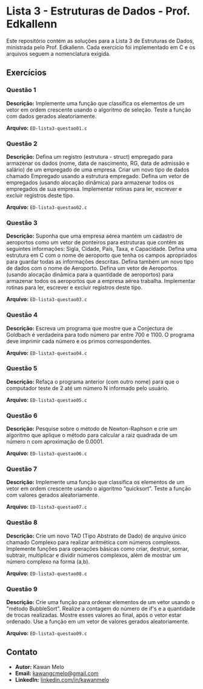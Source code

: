 # Lista 3 - Estruturas de Dados - Prof. Edkallenn

Este repositório contém as soluções para a Lista 3 de Estruturas de Dados, ministrada pelo Prof. Edkallenn. Cada exercício foi implementado em C e os arquivos seguem a nomenclatura exigida.

## Exercícios

### Questão 1
**Descrição:** Implemente uma função que classifica os elementos de um vetor em ordem crescente usando o algoritmo de seleção. Teste a função com dados gerados aleatoriamente.

**Arquivo:** `ED-lista3-questao01.c`

### Questão 2
**Descrição:** Defina um registro (estrutura - struct) empregado para armazenar os dados (nome, data de nascimento, RG, data de admissão e salário) de um empregado de uma empresa. Criar um novo tipo de dados chamado Empregado usando a estrutura empregado. Defina um vetor de empregados (usando alocação dinâmica) para armazenar todos os empregados de sua empresa. Implementar rotinas para ler, escrever e excluir registros deste tipo.

**Arquivo:** `ED-lista3-questao02.c`

### Questão 3
**Descrição:** Suponha que uma empresa aérea mantém um cadastro de aeroportos como um vetor de ponteiros para estruturas que contêm as seguintes informações: Sigla, Cidade, País, Taxa, e Capacidade. Defina uma estrutura em C com o nome de aeroporto que tenha os campos apropriados para guardar todas as informações descritas. Defina também um novo tipo de dados com o nome de Aeroporto. Defina um vetor de Aeroportos (usando alocação dinâmica para a quantidade de aeroportos) para armazenar todos os aeroportos que a empresa aérea trabalha. Implementar rotinas para ler, escrever e excluir registros deste tipo.

**Arquivo:** `ED-lista3-questao03.c`

### Questão 4
**Descrição:** Escreva um programa que mostre que a Conjectura de Goldbach é verdadeira para todo número par entre 700 e 1100. O programa deve imprimir cada número e os primos correspondentes.

**Arquivo:** `ED-lista3-questao04.c`

### Questão 5
**Descrição:** Refaça o programa anterior (com outro nome) para que o computador teste de 2 até um número N informado pelo usuário.

**Arquivo:** `ED-lista3-questao05.c`

### Questão 6
**Descrição:** Pesquise sobre o método de Newton-Raphson e crie um algoritmo que aplique o método para calcular a raiz quadrada de um número n com aproximação de 0.0001.

**Arquivo:** `ED-lista3-questao06.c`

### Questão 7
**Descrição:** Implemente uma função que classifica os elementos de um vetor em ordem crescente usando o algoritmo “quicksort”. Teste a função com valores gerados aleatoriamente.

**Arquivo:** `ED-lista3-questao07.c`

### Questão 8
**Descrição:** Crie um novo TAD (Tipo Abstrato de Dado) de arquivo único chamado Complexo para realizar aritmética com números complexos. Implemente funções para operações básicas como criar, destruir, somar, subtrair, multiplicar e dividir números complexos, além de mostrar um número complexo na forma (a,b).

**Arquivo:** `ED-lista3-questao08.c`

### Questão 9
**Descrição:** Crie uma função para ordenar elementos de um vetor usando o "método BubbleSort". Realize a contagem do número de if's e a quantidade de trocas realizadas. Mostre esses valores ao final, após o vetor estar ordenado. Use a função em um vetor de valores gerados aleatoriamente.

**Arquivo:** `ED-lista3-questao09.c`

## Contato
- **Autor:** Kawan Melo
- **Email:** [kawangcmelo@gmail.com](mailto:kawangcmelo@gmail.com)
- **LinkedIn:** [linkedin.com/in/kawanmelo](https://linkedin.com/in/kawanmelo)
